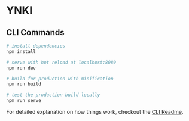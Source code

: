 # YNKI

## CLI Commands

``` bash
# install dependencies
npm install

# serve with hot reload at localhost:8080
npm run dev

# build for production with minification
npm run build

# test the production build locally
npm run serve

```

For detailed explanation on how things work, checkout the [CLI Readme](https://github.com/developit/preact-cli/blob/master/README.md).
